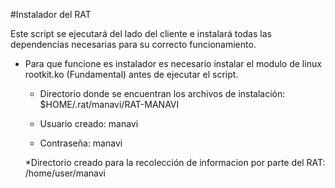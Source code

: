 #Instalador del RAT

Este script se ejecutará del lado del cliente e instalará todas las dependencias necesarias para su correcto funcionamiento.
	
- Para que funcione es instalador es necesario instalar el modulo de linux rootkit.ko (Fundamental) antes de ejecutar el script.

	* Directorio donde se encuentran los archivos de instalación:
		$HOME/.rat/manavi/RAT-MANAVI

	* Usuario creado:
		manavi

	* Contraseña:
		manavi
	
	*Directorio creado para la recolección de informacion por parte del RAT:
		/home/user/manavi
